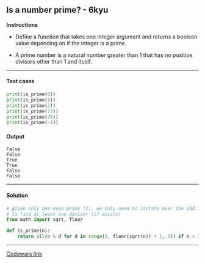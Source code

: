## Is a number prime? - 6kyu

**Instructions**

- Define a function that takes one integer argument and returns a boolean value depending on if the integer is a prime.

- A prime number is a natural number greater than 1 that has no positive divisors other than 1 and itself.

---

#### Test cases

```python
print(is_prime(0))
print(is_prime(1))
print(is_prime(2))
print(is_prime(73))
print(is_prime(75))
print(is_prime(-1))
```

#### Output

```
False
False
True
True
False
False
```

---

#### Solution

```python
# given only one even prime (2), we only need to iterate over the odd integers up to the sqrt of n
# to find at least one divisor (if exists)
from math import sqrt, floor

def is_prime(n):
    return all(n % d for d in range(3, floor(sqrt(n)) + 1, 2)) if n > 2 and n % 2 else n == 2
```

---

[Codewars link](https://www.codewars.com/kata/5262119038c0985a5b00029f/)
